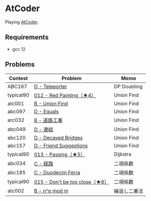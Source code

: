 # AtCoder

Playing [AtCoder](https://atcoder.jp/).

## Requirements

- gcc 12

## Problems

| Contest   | Problem                                                                                   | Memo         |
| --------- | ----------------------------------------------------------------------------------------- | ------------ |
| ABC167    | [D - Teleporter](https://atcoder.jp/contests/abc167/tasks/abc167_d)                       | DP Doubling  |
| typical90 | [012 - Red Painting（★4）](https://atcoder.jp/contests/typical90/tasks/typical90_l)       | Union Find   |
| atc001    | [B - Union Find](https://atcoder.jp/contests/atc001/tasks/unionfind_a)                    | Union Find   |
| abc097    | [D - Equals](https://atcoder.jp/contests/abc097/tasks/arc097_b)                           | Union Find   |
| arc032    | [B - 道路工事](https://atcoder.jp/contests/arc032/tasks/arc032_2)                         | Union Find   |
| abc049    | [D - 連結](https://atcoder.jp/contests/abc049/tasks/arc065_b)                             | Union Find   |
| abc120    | [D - Decayed Bridges](https://atcoder.jp/contests/abc120/tasks/abc120_d)                  | Union Find   |
| abc157    | [D - Friend Suggestions](https://atcoder.jp/contests/abc157/tasks/abc157_d)               | Union Find   |
| typical90 | [013 - Passing（★5）](https://atcoder.jp/contests/typical90/tasks/typical90_m)            | Dijkstra     |
| abc034    | [C - 経路](https://atcoder.jp/contests/abc034/tasks/abc034_c)                             | 二項係数     |
| abc185    | [C - Duodecim Ferra](https://atcoder.jp/contests/abc185/tasks/abc185_c)                   | 二項係数     |
| typical90 | [015 - Don't be too close（★6）](https://atcoder.jp/contests/typical90/tasks/typical90_o) | 二項係数     |
| atc002    | [B - n^p mod m](https://atcoder.jp/contests/atc002/tasks/atc002_b)                        | 繰返し二乗法 |
